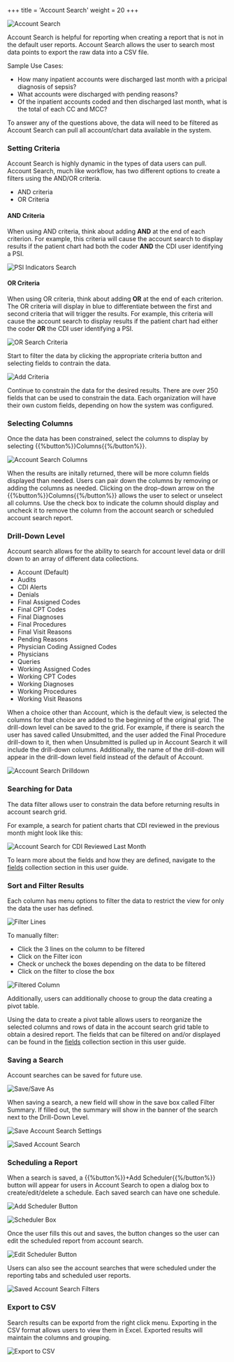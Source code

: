 +++
title = 'Account Search'
weight = 20
+++

![Account Search](AccountSearch.png)

Account Search is helpful for reporting when creating a report that is not in the default user reports. Account Search allows the user to search most data points to export the raw data into a CSV file. 

Sample Use Cases:
- How many inpatient accounts were discharged last month with a pricipal diagnosis of sepsis?
- What accounts were discharged with pending reasons?
- Of the inpatient accounts coded and then discharged last month, what is the total of each CC and MCC?

To answer any of the questions above, the data will need to be filtered as Account Search can pull all account/chart data available in the system.

### Setting Criteria

Account Search is highly dynamic in the types of data users can pull. Account Search, much like workflow, has two different options to create a filters using the AND/OR criteria. 
- AND criteria 
- OR Criteria

#### AND Criteria

When using AND criteria, think about adding **AND** at the end of each criterion. For example, this criteria will cause the account search to display results if the patient chart had both the coder **AND** the CDI user identifying a PSI.

![PSI Indicators Search](PSISearch.png)

#### OR Criteria

When using OR criteria, think about adding **OR** at the end of each criterion. The OR criteria will display in blue to differentiate between the first and second criteria that will trigger the results. For example, this criteria will cause the account search to display results if the patient chart had either the coder **OR** the CDI user identifying a PSI.

![OR Search Criteria](ORCriteria.png)

Start to filter the data by clicking the appropriate criteria button and selecting fields to contrain the data. 

![Add Criteria](AddCriteria.png)

Continue to constrain the data for the desired results. There are over 250 fields that can be used to constrain the data. Each organization will have their own custom fields, depending on how the system was configured.

### Selecting Columns

Once the data has been constrained, select the columns to display by selecting {{%button%}}Columns{{%/button%}}. 

![Account Search Columns](ASColumns.png)

When the results are initally returned, there will be more column fields displayed than needed. Users can pair down the columns by removing or adding the columns as needed. Clicking on the drop-down arrow on the {{%button%}}Columns{{%/button%}} allows the user to select or unselect all columns. Use the check box to indicate the column should display and uncheck it to remove the column from the account search or scheduled account search report. 

### Drill-Down Level

Account search allows for the ability to search for account level data or drill down to an array of different data collections. 

- Account (Default)
- Audits
- CDI Alerts
- Denials
- Final Assigned Codes
- Final CPT Codes
- Final Diagnoses
- Final Procedures
- Final Visit Reasons
- Pending Reasons
- Physician Coding Assigned Codes
- Physicians
- Queries
- Working Assigned Codes
- Working CPT Codes
- Working Diagnoses
- Working Procedures
- Working Visit Reasons

When a choice other than Account, which is the default view, is selected the columns for that choice are added to the beginning of the original grid. The drill-down level can be saved to the grid. For example, if there is search the user has saved called Unsubmitted, and the user added the Final Procedure drill-down to it, then when Unsubmitted is pulled up in Account Search it will include the drill-down columns. Additionally, the name of the drill-down will appear in the drill-down level field instead of the default of Account.

![Account Search Drilldown](DrilldownLevel.png)

### Searching for Data

The data filter allows user to constrain the data before returning results in account search grid. 

For example, a search for patient charts that CDI reviewed in the previous month might look like this: 

![Account Search for CDI Reviewed Last Month](ASCriteria.png)

To learn more about the fields and how they are defined, navigate to the [fields](https://dolbeysystems.github.io/fusion-cac-web-docs/fields/) collection section in this user guide.

### Sort and Filter Results

Each column has menu options to filter the data to restrict the view for only the data the user has defined.

![Filter Lines](FilterLines.png)

To manually filter:

- Click the 3 lines on the column to be filtered
- Click on the Filter icon
- Check or uncheck the boxes depending on the data to be filtered
- Click on the filter to close the box

![Filtered Column](NameFilter.png)

Additionally, users can additionally choose to group the data creating a pivot table.

Using the data to create a pivot table allows users to reorganize the selected columns and rows of data in the account search grid table to obtain a desired report. The fields that can be filtered on and/or displayed can be found in the [fields](https://dolbeysystems.github.io/fusion-cac-web-docs/fields/) collection section in this user guide.

### Saving a Search

Account searches can be saved for future use.

![Save/Save As](SaveAccountSearch.png)

When saving a search, a new field will show in the save box called Filter Summary.  If filled out, the summary will show in the banner of the search next to the Drill-Down Level. 

![Save Account Search Settings](SaveASSettings.png)

![Saved Account Search](SavedAS.png)

### Scheduling a Report

When a search is saved, a {{%button%}}+Add Scheduler{{%/button%}} button will appear for users in Account Search to open a dialog box to create/edit/delete a schedule. Each saved search can have one schedule.

![Add Scheduler Button](AddScheduler.png)

![Scheduler Box](Scheduler.png)

Once the user fills this out and saves, the button changes so the user can edit the scheduled report from account search.

![Edit Scheduler Button](EditScheduler.png)

Users can also see the account searches that were scheduled under the reporting tabs and scheduled user reports.

![Saved Account Search Filters](SavedASFilters.png)

### Export to CSV

Search results can be exportd from the right click menu. Exporting in the CSV format allows users to view them in Excel. Exported results will maintain the columns and grouping. 

![Export to CSV](ExportCSV.png)







